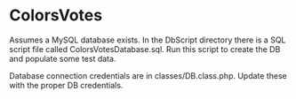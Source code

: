 ColorsVotes
===========
Assumes a MySQL database exists. In the DbScript directory there is a SQL script file called ColorsVotesDatabase.sql. Run this script to create the DB and populate some test data.

Database connection credentials are in classes/DB.class.php. Update these with the proper DB credentials.

